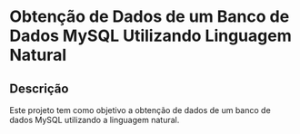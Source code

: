# Obtenção de Dados de um Banco de Dados MySQL Utilizando Linguagem Natural

## Descrição

Este projeto tem como objetivo a obtenção de dados de um banco de dados MySQL utilizando a linguagem natural.